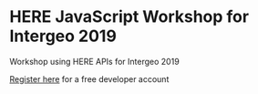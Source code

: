 # HERE JavaScript Workshop for Intergeo 2019
Workshop using HERE APIs for Intergeo 2019

[Register here](https://github.com/kuberaspeaking/Intergeo) for a free developer account
